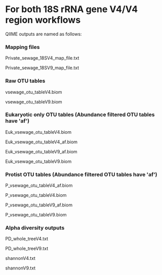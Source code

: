 
# For both 18S rRNA gene V4/V4 region workflows
QIIME outputs are named as follows:


### Mapping files
Private_sewage_18SV4_map_file.txt

Private_sewage_18SV9_map_file.txt



### Raw OTU tables
vsewage_otu_tableV4.biom

vsewage_otu_tableV9.biom

### Eukaryotic only OTU tables (Abundance filtered OTU tables have 'af')
  
Euk_vsewage_otu_tableV4.biom

Euk_vsewage_otu_tableV4_af.biom

Euk_vsewage_otu_tableV9_af.biom

Euk_vsewage_otu_tableV9.biom

### Protist OTU tables (Abundance filtered OTU tables have 'af')
  
P_vsewage_otu_tableV4_af.biom

P_vsewage_otu_tableV4.biom

P_vsewage_otu_tableV9_af.biom

P_vsewage_otu_tableV9.biom


### Alpha diversity outputs
PD_whole_treeV4.txt

PD_whole_treeV9.txt

shannonV4.txt

shannonV9.txt

